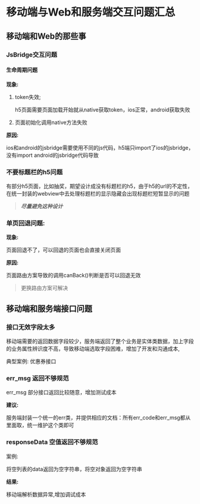 # 移动端与Web和服务端交互问题汇总

## 移动端和Web的那些事

### JsBridge交互问题

#### 生命周期问题

**现象:**

1. token失效;

    h5页面需要页面加载开始就从native获取token，ios正常，android获取失败

2. 页面初始化调用native方法失败


**原因:**

ios和android的jsbridge需要使用不同的js代码，h5端只import了ios的jsbridge，没有import android的jsbridge代码导致

### 不要标题栏的h5问题

有部分h5页面，比如抽奖，期望设计成没有标题栏的h5，由于h5的url的不定性，在统一封装的webview中去处理标题栏的显示隐藏会出现标题栏短暂显示的问题

> ***尽量避免这种设计***

### 单页回退问题:

**现象:**

页面回退不了，可以回退的页面也会直接关闭页面

**原因:**

页面路由方案导致的调用canBack()判断是否可以回退无效

> 更换路由方案可解决

## 移动端和服务端接口问题

### 接口无效字段太多

移动端需要的返回数据字段较少，服务端返回了整个业务是实体类数据，加上字段的业务属性辨识度不高，导致移动端选取字段困难，增加了开发和沟通成本, 

典型案例: 优惠券接口

### err_msg 返回不够规范

err_msg 部分接口返回比较随意，增加测试成本

**建议:**

服务端封装一个统一的err类，并提供相应的文档：所有err_code和err_msg都从里面取，统一维护这个类即可

### responseData 空值返回不够规范

案例:

将空列表的data返回为空字符串，将空对象返回为空字符串

**结果:**

移动端解析数据异常,增加调试成本



